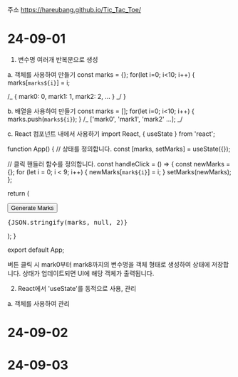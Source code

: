 주소
https://hareubang.github.io/Tic_Tac_Toe/

# 24-09-01

1. 변수명 여러개 반복문으로 생성

a. 객체를 사용하여 만들기
const marks = {};
for(let i=0; i<10; i++) {
marks[`marks${i}`] = i;

/_
{
mark0: 0,
mark1: 1,
mark2: 2,
...
}
_/
}

b. 배열을 사용하여 만들기
const marks = [];
for(let i=0; i<10; i++) {
marks.push(`marks${i}`);
}
/_
['mark0', 'mark1', 'mark2' ...];
_/

c. React 컴포넌트 내에서 사용하기
import React, { useState } from 'react';

function App() {
// 상태를 정의합니다.
const [marks, setMarks] = useState({});

// 클릭 핸들러 함수를 정의합니다.
const handleClick = () => {
const newMarks = {};
for (let i = 0; i < 9; i++) {
newMarks[`mark${i}`] = i;
}
setMarks(newMarks);
};

return (

<div>
<button onClick={handleClick}>Generate Marks</button>
<pre>{JSON.stringify(marks, null, 2)}</pre>
</div>
);
}

export default App;

버튼 클릭 시 mark0부터 mark8까지의 변수명을 객체 형태로 생성하여 상태에 저장합니다. 상태가 업데이트되면 UI에 해당 객체가 출력됩니다.

2. React에서 'useState'를 동적으로 사용, 관리

a. 객체를 사용하여 관리

# 24-09-02

# 24-09-03
